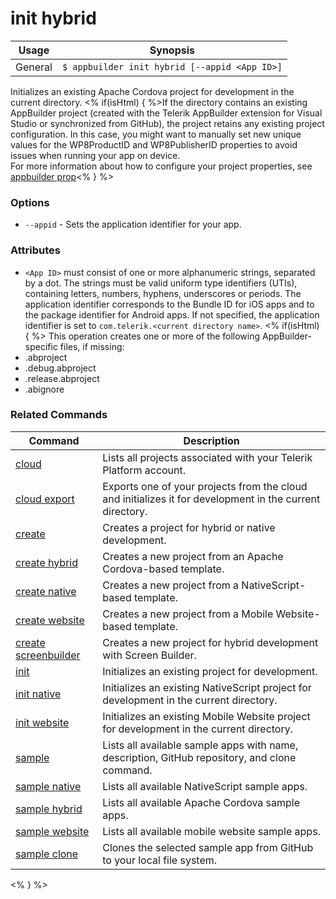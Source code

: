 init hybrid
==========

Usage | Synopsis
------|-------
General | `$ appbuilder init hybrid [--appid <App ID>]`

Initializes an existing Apache Cordova project for development in the current directory. <% if(isHtml) { %>If the directory contains an existing AppBuilder project (created with the Telerik AppBuilder extension for Visual Studio or synchronized from GitHub), the project retains any existing project configuration. In this case, you might want to manually set new unique values for the WP8ProductID and WP8PublisherID properties to avoid issues when running your app on device.  
For more information about how to configure your project properties, see [appbuilder prop](../configuration/prop.html)<% } %> 

### Options
* `--appid` - Sets the application identifier for your app. 

### Attributes
* `<App ID>` must consist of one or more alphanumeric strings, separated by a dot. The strings must be valid uniform type identifiers (UTIs), containing letters, numbers, hyphens, underscores or periods. The application identifier corresponds to the Bundle ID for iOS apps and to the package identifier for Android apps. If not specified, the application identifier is set to `com.telerik.<current directory name>`.
<% if(isHtml) { %>
This operation creates one or more of the following AppBuilder-specific files, if missing:
* .abproject
* .debug.abproject
* .release.abproject
* .abignore

### Related Commands

Command | Description
----------|----------
[cloud](cloud.html) | Lists all projects associated with your Telerik Platform account.
[cloud export](cloud-export.html) | Exports one of your projects from the cloud and initializes it for development in the current directory.
[create](create.html) | Creates a project for hybrid or native development.
[create hybrid](create-hybrid.html) | Creates a new project from an Apache Cordova-based template.
[create native](create-native.html) | Creates a new project from a NativeScript-based template.
[create website](create-website.html) | Creates a new project from a Mobile Website-based template.
[create screenbuilder](create-screenbuilder.html) | Creates a new project for hybrid development with Screen Builder.
[init](init.html) | Initializes an existing project for development.
[init native](init-native.html) | Initializes an existing NativeScript project for development in the current directory.
[init website](init-website.html) | Initializes an existing Mobile Website project for development in the current directory.
[sample](sample.html) | Lists all available sample apps with name, description, GitHub repository, and clone command.
[sample native](sample-native.html) | Lists all available NativeScript sample apps.
[sample hybrid](sample-hybrid.html) | Lists all available Apache Cordova sample apps.
[sample website](sample-website.html) | Lists all available mobile website sample apps.
[sample clone](sample-clone.html) | Clones the selected sample app from GitHub to your local file system.
<% } %>